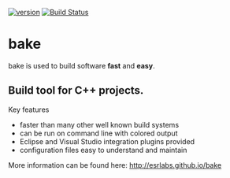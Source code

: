 [![version](https://badge.fury.io/gh/esrlabs%2Fbake.svg)](https://badge.fury.io/gh/esrlabs%2Fbake)
[![Build Status](https://travis-ci.org/esrlabs/bake.svg?branch=master)](https://travis-ci.org/esrlabs/bake)

bake
====

bake is used to build software **fast** and **easy**.

## Build tool for C++ projects.

Key features

* faster than many other well known build systems
* can be run on command line with colored output
* Eclipse and Visual Studio integration plugins provided
* configuration files easy to understand and maintain

More information can be found here:
http://esrlabs.github.io/bake
